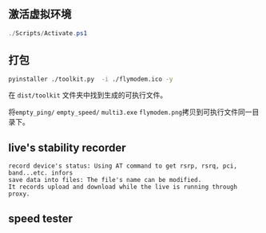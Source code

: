 
## 激活虚拟环境

```ps1
./Scripts/Activate.ps1
```

## 打包

```sh
pyinstaller ./toolkit.py  -i ./flymodem.ico -y
```

在 `dist/toolkit` 文件夹中找到生成的可执行文件。

将`empty_ping/` `empty_speed/` `multi3.exe` `flymodem.png`拷贝到可执行文件同一目录下。


## live's stability recorder
    record device's status: Using AT command to get rsrp, rsrq, pci, band...etc. infors
    save data into files: The file's name can be modified. 
    It records upload and download while the live is running through proxy.

## speed tester
    

